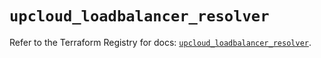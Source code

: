 # `upcloud_loadbalancer_resolver`

Refer to the Terraform Registry for docs: [`upcloud_loadbalancer_resolver`](https://registry.terraform.io/providers/upcloudltd/upcloud/5.3.0/docs/resources/loadbalancer_resolver).
